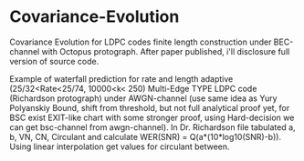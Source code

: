 # Covariance-Evolution

Covariance Evolution for LDPC codes finite length construction under BEC-channel with Octopus protograph. After paper published, i'll disclosure full version of source code.




Example of waterfall prediction for rate and length adaptive (25/32<Rate<25/74, 10000<k< 250) Multi-Edge TYPE LDPC code (Richardson protograph) under AWGN-channel (use same idea as Yury Polyanskiy Bound, shift from threshold, but not full analytical proof yet, for BSC exist EXIT-like chart with some stronger proof, using Hard-decision we can get bsc-channel from awgn-channel). In Dr. Richardson file tabulated a, b, VN, CN, Circulant and calculate WER(SNR) = Q(a*(10*log10(SNR)-b)). Using linear interpolation get values for circulant between.

